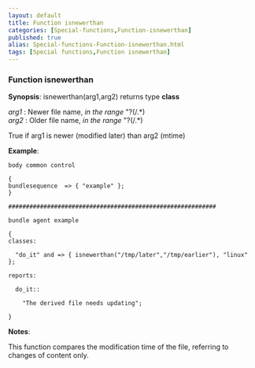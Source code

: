 ```yaml
---
layout: default
title: Function isnewerthan
categories: [Special-functions,Function-isnewerthan]
published: true
alias: Special-functions-Function-isnewerthan.html
tags: [Special functions,Function isnewerthan]
---
```


### Function isnewerthan

**Synopsis**: isnewerthan(arg1,arg2) returns type **class**

  
 *arg1* : Newer file name, *in the range* "?(/.\*)   
 *arg2* : Older file name, *in the range* "?(/.\*)   

True if arg1 is newer (modified later) than arg2 (mtime)

**Example**:  
   

```cf3
body common control

{
bundlesequence  => { "example" };
}

###########################################################

bundle agent example

{     
classes:

  "do_it" and => { isnewerthan("/tmp/later","/tmp/earlier"), "linux" }; 

reports:

  do_it::

    "The derived file needs updating";

}
```

**Notes**:  
   

This function compares the modification time of the file, referring to
changes of content only.
